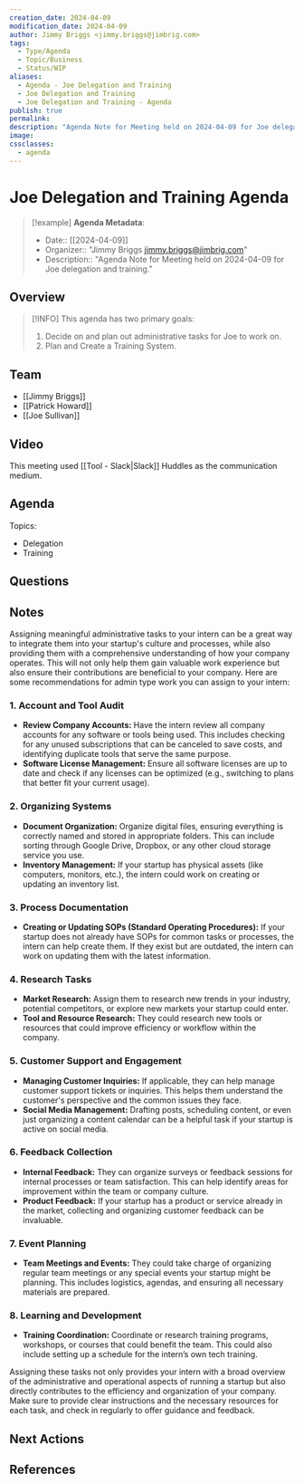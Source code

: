 ```yaml
---
creation_date: 2024-04-09
modification_date: 2024-04-09
author: Jimmy Briggs <jimmy.briggs@jimbrig.com>
tags:
  - Type/Agenda
  - Topic/Business
  - Status/WIP
aliases:
  - Agenda - Joe Delegation and Training
  - Joe Delegation and Training
  - Joe Delegation and Training - Agenda
publish: true
permalink:
description: "Agenda Note for Meeting held on 2024-04-09 for Joe delegatation and training."
image:
cssclasses:
  - agenda
---
```


# Joe Delegation and Training Agenda 

> [!example] **Agenda Metadata**:
> - Date:: [[2024-04-09]]
> - Organizer:: "Jimmy Briggs <jimmy.briggs@jimbrig.com>"
> - Description:: "Agenda Note for Meeting held on 2024-04-09 for Joe delegation and training."

## Overview

> [!INFO]
> This agenda has two primary goals:
> 1. Decide on and plan out administrative tasks for Joe to work on.
> 2. Plan and Create a Training System.

## Team

- [[Jimmy Briggs]]
- [[Patrick Howard]]
- [[Joe Sullivan]]

## Video

This meeting used [[Tool - Slack|Slack]] Huddles as the communication medium.

## Agenda

Topics:
- Delegation
- Training



## Questions


## Notes

Assigning meaningful administrative tasks to your intern can be a great way to integrate them into your startup's culture and processes, while also providing them with a comprehensive understanding of how your company operates. This will not only help them gain valuable work experience but also ensure their contributions are beneficial to your company. Here are some recommendations for admin type work you can assign to your intern:

### 1. **Account and Tool Audit**

- **Review Company Accounts:** Have the intern review all company accounts for any software or tools being used. This includes checking for any unused subscriptions that can be canceled to save costs, and identifying duplicate tools that serve the same purpose.
- **Software License Management:** Ensure all software licenses are up to date and check if any licenses can be optimized (e.g., switching to plans that better fit your current usage).

### 2. **Organizing Systems**

- **Document Organization:** Organize digital files, ensuring everything is correctly named and stored in appropriate folders. This can include sorting through Google Drive, Dropbox, or any other cloud storage service you use.
- **Inventory Management:** If your startup has physical assets (like computers, monitors, etc.), the intern could work on creating or updating an inventory list.

### 3. **Process Documentation**

- **Creating or Updating SOPs (Standard Operating Procedures):** If your startup does not already have SOPs for common tasks or processes, the intern can help create them. If they exist but are outdated, the intern can work on updating them with the latest information.

### 4. **Research Tasks**

- **Market Research:** Assign them to research new trends in your industry, potential competitors, or explore new markets your startup could enter.
- **Tool and Resource Research:** They could research new tools or resources that could improve efficiency or workflow within the company.

### 5. **Customer Support and Engagement**

- **Managing Customer Inquiries:** If applicable, they can help manage customer support tickets or inquiries. This helps them understand the customer's perspective and the common issues they face.
- **Social Media Management:** Drafting posts, scheduling content, or even just organizing a content calendar can be a helpful task if your startup is active on social media.

### 6. **Feedback Collection**

- **Internal Feedback:** They can organize surveys or feedback sessions for internal processes or team satisfaction. This can help identify areas for improvement within the team or company culture.
- **Product Feedback:** If your startup has a product or service already in the market, collecting and organizing customer feedback can be invaluable.

### 7. **Event Planning**

- **Team Meetings and Events:** They could take charge of organizing regular team meetings or any special events your startup might be planning. This includes logistics, agendas, and ensuring all necessary materials are prepared.

### 8. **Learning and Development**

- **Training Coordination:** Coordinate or research training programs, workshops, or courses that could benefit the team. This could also include setting up a schedule for the intern’s own tech training.

Assigning these tasks not only provides your intern with a broad overview of the administrative and operational aspects of running a startup but also directly contributes to the efficiency and organization of your company. Make sure to provide clear instructions and the necessary resources for each task, and check in regularly to offer guidance and feedback.


## Next Actions


## References




